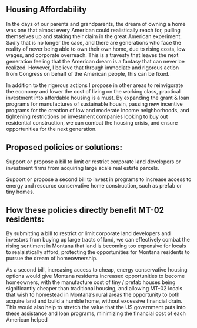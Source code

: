 ## Housing Affordability
In the days of our parents and grandparents, the dream of owning a home was one that almost every American could realistically reach for, pulling themselves up and staking their claim in the great American experiment. Sadly that is no longer the case, and there are generations who face the reality of never being able to own their own home, due to rising costs, low wages, and corporate overreach. This is a travesty that leaves the next generation feeling that the American dream is a fantasy that can never be realized. However, I believe that through immediate and rigorous action from Congress on behalf of the American people, this can be fixed.

In addition to the rigerous actions I propose in other areas to reinvigorate the economy and lower the cost of living on the working class, practical investment into affordable housing is a must. By expanding the grant & loan programs for manufactures of sustainable housin, passing new incentive programs for the creation of low and moderate income neighborhoods, and tightening restrictions on investment companies looking to buy out residential construction, we can combat the housing crisis, and ensure opportunities for the next generation.


## Proposed policies or solutions:
Support or propose a bill to limit or restrict corporate land developers or investment firms from acquiring large scale real estate parcels. 

Support or propose a second bill to invest in programs to increase access to energy and resource conservative home construction, such as prefab or tiny homes.


## How these policies directly benefit MT-02 residents:
By submitting a bill to restrict or limit corporate land developers and investors from buying up large tracts of land, we can effectively combat the rising sentiment in Montana that land is becoming too expensive for locals to realaistically afford, protecting the opportunities for Montana residents to pursue the dream of homeownership.

As a second bill, increasing access to cheap, energy conservative housing options would give Montana residents increased opportunities to become homeowners, with the manufacture cost of tiny / prefab houses being significantly cheaper than traditional housing, and allowing MT-02 locals that wish to homestead in Montana’s rural areas the opportunity to both acquire land and build a humble home, without excessive financial drain. This would also help to stretch the value that the US government puts into these assistance and loan programs, minimizing the financial cost of each American helped
